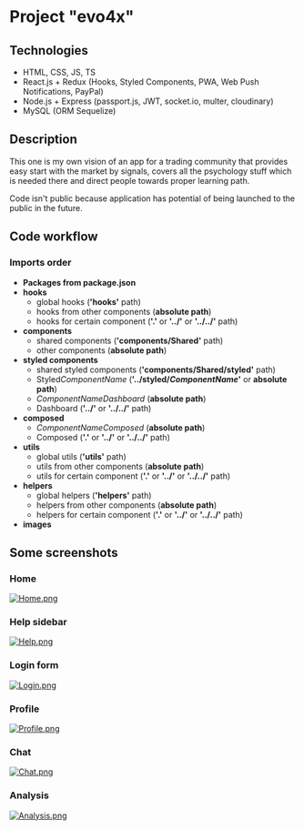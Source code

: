 # Project "evo4x"

## Technologies

-   HTML, CSS, JS, TS
-   React.js + Redux (Hooks, Styled Components, PWA, Web Push Notifications, PayPal)
-   Node.js + Express (passport.js, JWT, socket.io, multer, cloudinary)
-   MySQL (ORM Sequelize)

## Description

This one is my own vision of an app for a trading community that provides easy start with the market by signals, covers all the psychology stuff which is needed there and direct people towards proper learning path.

Code isn't public because application has potential of being launched to the public in the future.

## Code workflow

### Imports order

-   **Packages from package.json**
-   **hooks**
    -   global hooks (**'hooks'** path)
    -   hooks from other components (**absolute path**)
    -   hooks for certain component (**'.'** or **'../'** or **'../../'** path)
-   **components**
    -   shared components (**'components/Shared'** path)
    -   other components (**absolute path**)
-   **styled components**
    -   shared styled components (**'components/Shared/styled'** path)
    -   Styled*ComponentName* (**'../styled/_ComponentName_'** or **absolute path**)
    -   _ComponentNameDashboard_ (**absolute path**)
    -   Dashboard (**'../'** or **'../../'** path)
-   **composed**
    -   _ComponentNameComposed_ (**absolute path**)
    -   Composed (**'.'** or **'../'** or **'../../'** path)
-   **utils**
    -   global utils (**'utils'** path)
    -   utils from other components (**absolute path**)
    -   utils for certain component (**'.'** or **'../'** or **'../../'** path)
-   **helpers**
    -   global helpers (**'helpers'** path)
    -   helpers from other components (**absolute path**)
    -   helpers for certain component (**'.'** or **'../'** or **'../../'** path)
-   **images**

## Some screenshots

### Home

[![Home.png](https://i.postimg.cc/0NynS9ws/Home.png)](https://postimg.cc/CR9bTT7P)

### Help sidebar

[![Help.png](https://i.postimg.cc/66kGVMn1/Help.png)](https://postimg.cc/5jm0bqPw)

### Login form

[![Login.png](https://i.postimg.cc/xd1kjhVq/Login.png)](https://postimg.cc/K1CcJ9zy)

### Profile

[![Profile.png](https://i.postimg.cc/vHPwFNh0/Profile.png)](https://postimg.cc/TpW4nQZb)

### Chat

[![Chat.png](https://i.postimg.cc/sfwNvZWX/Chat.png)](https://postimg.cc/5jQ3rynd)

### Analysis

[![Analysis.png](https://i.postimg.cc/W3f0PjD2/Analysis.png)](https://postimg.cc/jwPDzpQ9)
